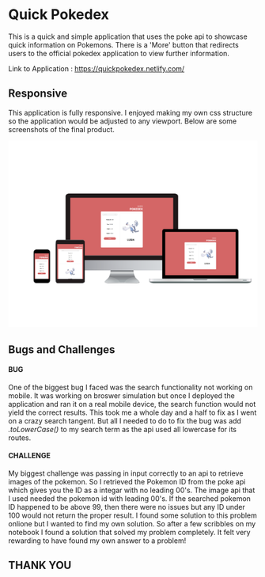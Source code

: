 # Quick Pokedex
This is a quick and simple application that uses the poke api to showcase quick information on Pokemons.
There is a 'More' button that redirects users to the official pokedex application to view further information.

Link to Application : https://quickpokedex.netlify.com/

## Responsive
This application is fully responsive. I enjoyed making my own css structure so the application would be adjusted to any viewport.
Below are some screenshots of the final product.

<img src='img/showcase.png' width='1000px'>

## Bugs and Challenges

#### BUG
One of the biggest bug I faced was the search functionality not working on mobile. It was working on broswer simulation but once I deployed the application and ran it on a real mobile device, the search function would not yield the correct results. This took me a whole day and a half to fix as I went on a crazy search tangent. 
But all I needed to do to fix the bug was add *.toLowerCase()* to my search term as the api used all lowercase for its routes.

#### CHALLENGE
My biggest challenge was passing in input correctly to an api to retrieve images of the pokemon. So I retrieved the Pokemon ID from the poke api which gives you the ID as a integar with no leading 00's. The image api that I used needed the pokemon id with leading 00's. If the searched pokemon ID happened to be above 99, then there were no issues but any ID under 100 would not return the proper result.
I found some solution to this problem onlione but I wanted to find my own solution. So after a few scribbles on my notebook I found a solution that solved my problem completely. It felt very rewarding to have found my own answer to a problem!

## THANK YOU